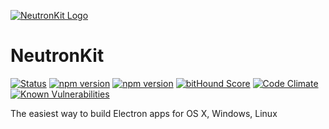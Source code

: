 [![NeutronKit Logo](http://neutronkit.com/img/neutronkit-logo.svg)](http://neutronkit.com)
# NeutronKit 
[![Status](https://img.shields.io/travis/neutronkit/neutron/master.svg?style=flat)](https://travis-ci.org/neutronkit/neutron) [![npm version](https://david-dm.org/neutronkit/neutron.svg)](https://david-dm.org/neutronkit/neutron) [![npm version](https://img.shields.io/npm/v/neutronkit.svg?style=flat)](https://www.npmjs.com/package/neutronkit) [![bitHound Score](https://www.bithound.io/github/neutronkit/neutron/badges/score.svg)](https://www.bithound.io/github/neutronkit/neutron) [![Code Climate](https://codeclimate.com/github/neutronkit/neutron/badges/gpa.svg)](https://codeclimate.com/github/neutronkit/neutron) [![Known Vulnerabilities](https://snyk.io/test/npm/neutronkit/badge.svg)](https://snyk.io/test/npm/neutronkit)


The easiest way to build Electron apps for OS X, Windows, Linux
